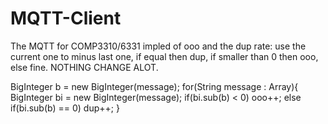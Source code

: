 # MQTT-Client
The MQTT for COMP3310/6331
impled of ooo and the dup rate:
use the current one to minus last one, if equal then dup, if smaller than 0 then ooo, else fine.
NOTHING CHANGE ALOT.
  
BigInteger b = new BigInteger(message);
for(String message : Array){
    BigInteger bi = new BigInteger(message);
    if(bi.sub(b) < 0) ooo++;
    else if(bi.sub(b) == 0) dup++;
}
